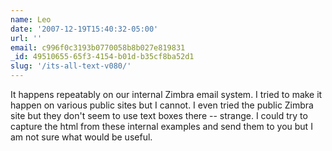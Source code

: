 ```yaml
---
name: Leo
date: '2007-12-19T15:40:32-05:00'
url: ''
email: c996f0c3193b0770058b8b027e819831
_id: 49510655-65f3-4154-b01d-b35cf8ba52d1
slug: '/its-all-text-v080/'
---
```


It happens repeatably on our internal Zimbra email system. I tried to make it
happen on various public sites but I cannot. I even tried the public Zimbra
site but they don't seem to use text boxes there -- strange. I could try to
capture the html from these internal examples and send them to you but I am
not sure what would be useful.
